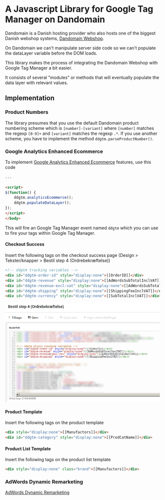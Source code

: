 # A Javascript Library for Google Tag Manager on Dandomain
Dandomain is a Danish hosting provider who also hosts one of the biggest Danish webshop systems, [Dandomain Webshop](https://www.dandomain.dk/webshop/overblik).

On Dandomain we can't manipulate server side code so we can't populate the dataLayer variable before the DOM loads.

This library makes the process of integrating the Dandomain Webshop with Google Tag Manager a bit easier.

It consists of several "modules" or methods that will eventually populate the data layer with relevant values.

## Implementation
### Product Numbers
The library presumes that you use the default Dandomain product numbering scheme which is `[number]-[variant]` where `[number]` matches the regexp `[0-9]+` and `[variant]` matches the regexp `.*`. If you use another scheme, you have to implement the method `ddgtm.parseProductNumber()`.

### Google Analytics Enhanced Ecommerce
To implement [Google Analytics Enhanced Ecommerce](https://developers.google.com/analytics/devguides/collection/analyticsjs/enhanced-ecommerce) features, use this code

```html
...

<script>
$(function() {
    ddgtm.analyticsEcommerce();
    ddgtm.populateDataLayer();
});
</script>
</body>
```

This will fire an Google Tag Manager event named `ddgtm` which you can use to fire your tags within Google Tag Manager.

#### Checkout Success
Insert the following tags on the checkout success page (Design > Tekster/knapper > Bestil step 4 (Ordrebekræftelse))

```html
<!-- ddgtm tracking variables -->
<div id="ddgtm-order-id" style="display:none">[[OrderID]]</div>
<div id="ddgtm-revenue" style="display:none">[[AdWordsSubTotalInclVAT]]</div>
<div id="ddgtm-revenue-excl-vat" style="display:none">[[AdWordsSubTotalExclVAT]]</div>
<div id="ddgtm-shipping" style="display:none">[[ShippingFeeInclVAT]]</div>
<div id="ddgtm-currency" style="display:none">[[SubTotalInclVAT]]</div>
```

![ddgtm checkout success parameters](doc/images/ddgtm-checkout-success.png)

#### Product Template
Insert the following tags on the product template

```html
<div style="display:none">[[Manufactors]]</div>
<div id="ddgtm-category" style="display:none">[[ProdCatName]]</div>
```

#### Product List Template
Insert the following tags on the product list template

```html
<div style="display:none" class="brand">[[Manufactors]]</div>
```

### AdWords Dynamic Remarketing
[AdWords Dynamic Remarketing](https://support.google.com/tagmanager/answer/6106009?hl=en)
